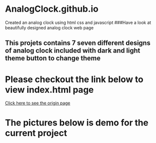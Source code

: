 # AnalogClock.github.io
Created an analog clock using html css and javascript
###Have a look at beautifully designed analog clock web page
## This projets contains 7 seven different designs of analog clock included with dark and light theme button to change theme
# Please checkout the link below to view index.html page 
[Click here to see the origin page](https://kaushal90060.github.io/AnalogClock.github.io/)
# The pictures below is demo for the current project
